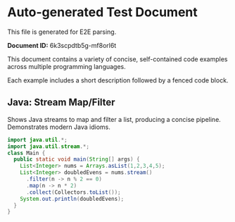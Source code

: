 # Auto-generated Test Document

This file is generated for E2E parsing.

**Document ID:** 6k3scpdtb5g-mf8orl6t

This document contains a variety of concise, self-contained code examples across multiple programming languages.

Each example includes a short description followed by a fenced code block.

## Java: Stream Map/Filter

Shows Java streams to map and filter a list, producing a concise pipeline. Demonstrates modern Java idioms.

```java
import java.util.*;
import java.util.stream.*;
class Main {
  public static void main(String[] args) {
    List<Integer> nums = Arrays.asList(1,2,3,4,5);
    List<Integer> doubledEvens = nums.stream()
      .filter(n -> n % 2 == 0)
      .map(n -> n * 2)
      .collect(Collectors.toList());
    System.out.println(doubledEvens);
  }
}
```


